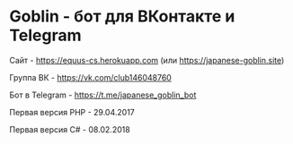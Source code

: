 # Goblin - бот для ВКонтакте и Telegram

Сайт - https://equus-cs.herokuapp.com (или https://japanese-goblin.site)

Группа ВК - https://vk.com/club146048760

Бот в Telegram - https://t.me/japanese_goblin_bot

Первая версия PHP - 29.04.2017

Первая версия C# - 08.02.2018
